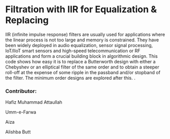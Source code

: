 # Filtration with IIR for Equalization & Replacing

IIR (infinite impulse response) filters are usually used for applications where the linear process is not too large and memory is constrained. They have been widely deployed in audio equalization, sensor signal processing, IoT/IIoT smart sensors and high-speed telecommunication or RF applications and form a crucial building block in algorithmic design. This code shows how easy it is to replace a Butterworth design with either a Chebyshev or an elliptical filter of the same order and to obtain a steeper roll-off at the expense of some ripple in the passband and/or stopband of the filter. The minimum order designs are explored after this.
.

### Contributor:

Hafiz Muhammad Attaullah

Umm-e-Farwa

Aiza

Alishba Butt
